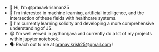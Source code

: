 - 👋 Hi, I’m @pranavkrishnan25
- 👀 I’m interested in machine learning, artificial intelligence, and the intersection of these fields with healthcare systems.
- 🌅 I'm currently learning solidity and developing a more comprehensive understanding of JS.
- 😁 I'm well versed in python/java and currently do a lot of my projects within jupyter notebook.
- 🗣 Reach out to me at pranav.krish25@gmail.com !

